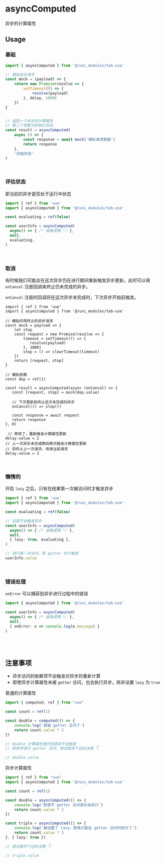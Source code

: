 # asyncComputed

异步的计算属性

## Usage

### 基础

```js
import { asyncComputed } from '@/uni_modules/tob-use'

// 模拟异步请求
const mock = (payload) => {
    return new Promise(resolve => {
        setTimeout(() => {
            resolve(payload)
        }, delay, 1000)
    }) 
}


// 返回一个异步的计算属性
// 第二个参数为初始化状态
const result = asyncComputed(
    async () => {
        const response = await mock('模拟请求数据')
        return response
    }, 
    '初始状态'
)
```

<br />

### 评估状态

即当前的异步是否处于运行中状态

```ts
import { ref } from 'vue'
import { asyncComputed } from '@/uni_modules/tob-use'

const evaluating = ref(false)

const userInfo = asyncComputed(
  async() => { /* 省略逻辑 */ },
  null,
  evaluating,
)
```

<br />

### 取消


有时候我们可能会在这次异步仍在进行期间重新触发异步更新，此时可以用 `onCancel` 注册回调来终止仍未完成的异步。  

`onCancel` 注册的回调将在这次异步未完成时，下次异步开始前触发。


```ts{22-23}
import { ref } from 'vue'
import { asyncComputed } from '@/uni_modules/tob-use'

// 模拟的带终止的异步请求
const mock = payload => {
    let stop
    const request = new Promise(resolve => {
        timeout = setTimeout(() => {
           resolve(payload)
        }, 1000)
        stop = () => clearTimeout(timeout)
    }) 
    return [request, stop]
}

// 模拟依赖
const dep = ref(1)

const result = asyncComputed(async (onCancel) => {
   const [request, stop] = mock(dep.value)

   // 下次更新前终止这次未完成的异步
   onCancel(() => stop()) 

   const response = await request
   return response
}, 0)

 // 修改了，重新触发计算属性更新
delay.value = 2
// 上一次异步未完成期间再次触发计算属性更新
// 将终止上一次请求，改用当前请求
delay.value = 3  
```

<br />

### 懒惰的

开启 `lazy` 之后，只有在结果第一次被访问时才触发异步

```ts
import { ref } from 'vue'
import { asyncComputed } from '@/uni_modules/tob-use'

const evaluating = ref(false)

// 这里不会触发异步
const userInfo = asyncComputed(
  async() => { /* 省略逻辑 */ },
  null,
  { lazy: true, evaluating },
)

// 进行第一次访问，即 getter 时才触发
userInfo.value
```

<br />

### 错误处理

`onError` 可以捕获到异步进行过程中的错误

```ts
import { asyncComputed } from '@/uni_modules/tob-use'

const userInfo = asyncComputed(
  async() => { /* 省略逻辑 */ },
  null,
  { onError: e => console.log(e.message) }
)
```

<br />
<br />

## 注意事项

- 异步访问的依赖项不会触发对异步的重新计算
- 即使异步计算属性未被 `getter` 访问，也会执行异步。除非设置 `lazy` 为 `true`

普通的计算属性

```ts
import { computed, ref } from "vue"

const count = ref(1)

const double = computed(() => {
    console.log('我被 getter 泛问了')
    return count.value * 2
})

// double 计算属性里的回调将不会触发
// 除非你进行 getter 访问，尝试取消下边的注释 👇

// double.value
```

异步计算属性

```ts
import { ref } from "vue"
import { asyncComputed } from '@/uni_modules/tob-use'

const count = ref(1)

const double = asyncComputed(() => {
    console.log('即使不 getter 访问我也会执行')
    return count.value * 2
})

const triple = asyncComputed(() => {
    console.log('被设置了 lazy，那我只能在 getter 访问时执行了')
    return count.value * 3
}, { lazy: true })

// 尝试解开下边的注释 👇

// triple.value
```